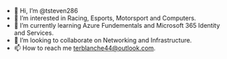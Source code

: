 - 👋 Hi, I’m @tsteven286
- 👀 I’m interested in Racing, Esports, Motorsport and Computers.
- 🌱 I’m currently learning Azure Fundementals and Microsoft 365 Identity and Services. 
- 💞️ I’m looking to collaborate on Networking and Infrastructure.
- 📫 How to reach me terblanche44@outlook.com.

<!---
tsteven286/tsteven286 is a ✨ special ✨ repository because its `README.md` (this file) appears on your GitHub profile.
You can click the Preview link to take a look at your changes.
--->
